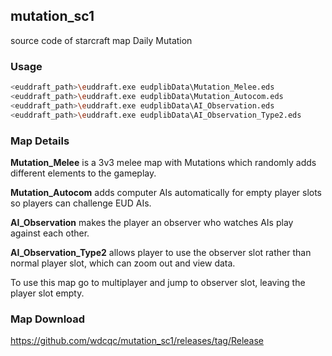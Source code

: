 ## mutation_sc1

source code of starcraft map Daily Mutation

### Usage

```bash
<euddraft_path>\euddraft.exe eudplibData\Mutation_Melee.eds
<euddraft_path>\euddraft.exe eudplibData\Mutation_Autocom.eds
<euddraft_path>\euddraft.exe eudplibData\AI_Observation.eds
<euddraft_path>\euddraft.exe eudplibData\AI_Observation_Type2.eds
```

### Map Details

**Mutation_Melee** is a 3v3 melee map with Mutations which randomly adds different elements to the gameplay.

**Mutation_Autocom** adds computer AIs automatically for empty player slots so players can challenge EUD AIs.

**AI_Observation** makes the player an observer who watches AIs play against each other.

**AI_Observation_Type2** allows player to use the observer slot rather than normal player slot, which can zoom out and view data.

To use this map go to multiplayer and jump to observer slot, leaving the player slot empty.

### Map Download

https://github.com/wdcqc/mutation_sc1/releases/tag/Release
